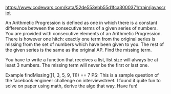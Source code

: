 https://www.codewars.com/kata/52de553ebb55d1fca3000371/train/javascript

An Arithmetic Progression is defined as one in which there is a constant difference between the consecutive terms of a given series of numbers. You are provided with consecutive elements of an Arithmetic Progression. There is however one hitch: exactly one term from the original series is missing from the set of numbers which have been given to you. The rest of the given series is the same as the original AP. Find the missing term.

You have to write a function that receives a list, list size will always be at least 3 numbers. The missing term will never be the first or last one.

Example
findMissing([1, 3, 5, 9, 11]) == 7
PS: This is a sample question of the facebook engineer challenge on interviewstreet. I found it quite fun to solve on paper using math, derive the algo that way. Have fun!
